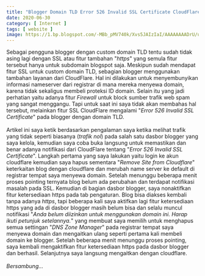```yaml
---
title: "Blogger Domain TLD Error 526 Invalid SSL Certificate CloudFlare"
date: 2020-06-30
category: [ Internet ]
tags: [ website ]
image: https://1.bp.blogspot.com/-MBb_pMV740k/Xvs5JAIzIaI/AAAAAAAADrU/uk8V_d-45JgVJ9G4jttpsFIy6uf_tFo0ACK4BGAsYHg/s1600/https-3344700_1920.jpg
---
```

Sebagai pengguna blogger dengan custom domain TLD tentu sudah tidak asing lagi dengan SSL atau fitur tambahan "<i>https</i>" yang semula fitur tersebut hanya untuk subdomain blogspot saja. Meskipun sudah mendapat fitur SSL untuk custom domain TLD, sebagian blogger menggunakan tambahan layanan dari CloudFlare. Hal ini dilakukan untuk menyembunyikan informasi nameserver dari registrar di mana mereka menyewa domain, karena tidak sekaligus membeli proteksi ID domain. Selain itu yang jadi perhatian yaitu adanya fitur <i>Firewall</i> untuk block sumber trafik web spam yang sangat menggangu. Tapi untuk saat ini saya tidak akan membahas hal tersebut, melainkan fitur SSL CloudFlare mengalami "<i>Error 526 Invalid SSL Certificate</i>" pada blogger dengan domain TLD. <br />
<br />
Artikel ini saya ketik berdasarkan pengalaman saya ketika melihat trafik yang tidak seperti biasanya (<i>trafik nol</i>) pada salah satu dasbor blogger yang saya kelola, kemudian saya coba buka langsung untuk memastikan dan benar adanya notifikasi dari CloudFlare tentang "<i>Error 526 Invalid SSL Certificate</i>". Langkah pertama yang saya lakukan yaitu login ke akun cloudflare kemudian saya hapus sementara "<i>Remove Site from Cloudflare</i>" keterkaitan blog dengan cloudflare dan merubah name server ke default di registrar tempat saya menyewa domain. Setelah menunggu beberapa menit proses pointing ternyata blog belum ada perubahan dan terdapat notifikasi masalah pada SSL. Kemudian di bagian dasbor blogger, saya nonaktifkan fitur ketersediaan https pada tab pengaturan. Blog bisa diakses kembali tanpa adanya <i>https</i>, tapi beberapa kali saya aktifkan lagi fitur ketersediaan https yang ada di dasbor blogger masih belum bisa dan selalu muncul notifikasi "<i>Anda belum diizinkan untuk menggunakan domain ini. Harap ikuti petunjuk setelannya.</i>" yang membuat saya memilih untuk menghapus semua settingan "<i>DNS Zone Manager</i>" pada registrar tempat saya menyewa domain dan mengaitkan ulang seperti pertama kali membeli domain ke blogger. Setelah beberapa menit menunggu proses pointing, saya kembali mengaktifkan fitur ketersediaan https pada dasbor blogger dan berhasil. Selanjutnya saya langsung mengaitkan dengan cloudflare.
<br />
<br />
<i>Bersambung...</i>
